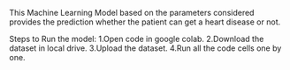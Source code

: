 This Machine Learning Model based on the parameters considered provides the prediction whether the patient can get a heart disease or not.

Steps to Run the model:
1.Open code in google colab.
2.Download the dataset in local drive.
3.Upload the dataset.
4.Run all the code cells one by one.
